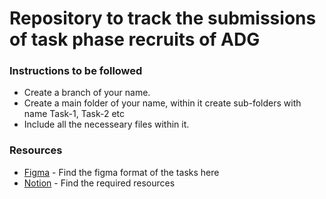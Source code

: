 # Repository to track the submissions of task phase recruits of ADG


### Instructions to be followed
*  Create a branch of your name.
*  Create a main folder of your name, within it create sub-folders with name Task-1, Task-2 etc
*  Include all the necesseary files within it.

### Resources
- [Figma](https://www.figma.com/file/HYyYhIwfwfe1LkWW0zOFmv/ADG-Task-Phase?node-id=0%3A1) - Find the figma format of the tasks here
- [Notion](https://chivalrous-asphalt-a53.notion.site/ADG-Task-Phase-f493eec3a3c34e6a922359e72a84f154) - Find the required resources 
